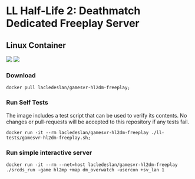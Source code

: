 # LL Half-Life 2: Deathmatch Dedicated Freeplay Server

## Linux Container
[![](https://images.microbadger.com/badges/version/lacledeslan/gamesvr-hl2dm-freeplay.svg)](https://microbadger.com/images/lacledeslan/gamesvr-hl2dm-freeplay "Get your own version badge on microbadger.com")
[![](https://images.microbadger.com/badges/image/lacledeslan/gamesvr-hl2dm-freeplay.svg)](https://microbadger.com/images/lacledeslan/gamesvr-hl2dm-freeplay "Get your own image badge on microbadger.com")

### Download

```shell
docker pull lacledeslan/gamesvr-hl2dm-freeplay;
```

### Run Self Tests

The image includes a test script that can be used to verify its contents. No changes or pull-requests will be accepted to this repository if any tests fail.

```shell
docker run -it --rm lacledeslan/gamesvr-hl2dm-freeplay ./ll-tests/gamesvr-hl2dm-freeplay.sh;
```

### Run simple interactive server

```shell
docker run -it --rm --net=host lacledeslan/gamesvr-hl2dm-freeplay ./srcds_run -game hl2mp +map dm_overwatch -usercon +sv_lan 1
```

